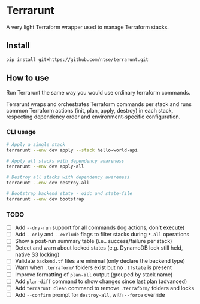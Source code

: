 # Terrarunt

A very light Terraform wrapper used to manage Terraform stacks.

## Install

```shell
pip install git+https://github.com/ntse/terrarunt.git
```

## How to use

Run Terrarunt the same way you would use ordinary terraform commands.

Terrarunt wraps and orchestrates Terraform commands per stack and runs common Terraform actions (init, plan, apply, destroy) in each stack, respecting dependency order and environment-specific configuration.

### CLI usage

```bash
# Apply a single stack
terrarunt --env dev apply --stack hello-world-api

# Apply all stacks with dependency awareness
terrarunt --env dev apply-all

# Destroy all stacks with dependency awareness
terrarunt --env dev destroy-all

# Bootstrap backend state - oidc and state-file
terrarunt --env dev bootstrap
```

### TODO

- [ ] Add `--dry-run` support for all commands (log actions, don't execute)
- [ ] Add `--only` and `--exclude` flags to filter stacks during `*-all` operations
- [ ] Show a post-run summary table (i.e.. success/failure per stack)
- [ ] Detect and warn about locked states (e.g. DynamoDB lock still held, native S3 locking)
- [ ] Validate `backend.tf` files are minimal (only declare the backend type)
- [ ] Warn when `.terraform/` folders exist but no `.tfstate` is present
- [ ] Improve formatting of `plan-all` output (grouped by stack name)
- [ ] Add `plan-diff` command to show changes since last plan (advanced)
- [ ] Add `terrarunt clean` command to remove `.terraform/` folders and locks
- [ ] Add `--confirm` prompt for `destroy-all`, with `--force` override